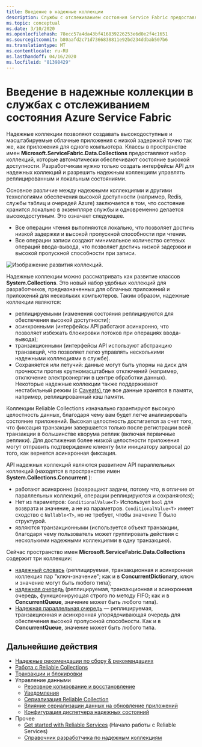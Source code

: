 ```yaml
---
title: Введение в надежные коллекции
description: Службы с отслеживанием состояния Service Fabric предоставляют надежные коллекции, которые позволяют создавать высокодоступные и масштабируемые облачные приложения с низкой задержкой.
ms.topic: conceptual
ms.date: 3/10/2020
ms.openlocfilehash: 78ecc57a4da43bf416839226253e6d0e2f4c1651
ms.sourcegitcommit: b80aafd2c71d7366838811e92bd234ddbab507b6
ms.translationtype: MT
ms.contentlocale: ru-RU
ms.lasthandoff: 04/16/2020
ms.locfileid: "81398429"
---
```

# <a name="introduction-to-reliable-collections-in-azure-service-fabric-stateful-services"></a>Введение в надежные коллекции в службах с отслеживанием состояния Azure Service Fabric

Надежные коллекции позволяют создавать высокодоступные и масштабируемые облачные приложения с низкой задержкой точно так же, как приложения для одного компьютера. Классы в пространстве имен **Microsoft.ServiceFabric.Data.Collections** предоставляют набор коллекций, которые автоматически обеспечивают состояние высокой доступности. Разработчикам нужно только создать интерфейсы API для надежных коллекций и разрешить надежным коллекциям управлять реплицированным и локальным состояниями.

Основное различие между надежными коллекциями и другими технологиями обеспечения высокой доступности (например, Redis, службы таблиц и очередей Azure) заключается в том, что состояние хранится локально в экземпляре службы и одновременно делается высокодоступным. Это означает следующее.

* Все операции чтения выполняются локально, что позволяет достичь низкой задержки и высокой пропускной способности при чтении.
* Все операции записи создают минимальное количество сетевых операций ввода-вывода, что позволяет достичь низкой задержки и высокой пропускной способности при записи.

![Изображение развития коллекций.](media/service-fabric-reliable-services-reliable-collections/ReliableCollectionsEvolution.png)

Надежные коллекции можно рассматривать как развитие классов **System.Collections**. Это новый набор удобных коллекций для разработчиков, предназначенных для облачных приложений и приложений для нескольких компьютеров. Таким образом, надежные коллекции являются:

* реплицируемыми (изменения состояния реплицируются для обеспечения высокой доступности);
* асинхронными (интерфейсы API работают асинхронно, что позволяет избежать блокировки потоков при операциях ввода-вывода);
* транзакционными (интерфейсы API используют абстракцию транзакций, что позволяет легко управлять несколькими надежными коллекциями в службе).
* Сохраняется или летучий: данные могут быть упорны на диск для прочности против крупномасштабных отключений (например, отключение электроэнергии в центре обработки данных). Некоторые надежные коллекции также поддерживают нестабильный режим (с [Caveats),](service-fabric-reliable-services-reliable-collections-guidelines.md#volatile-reliable-collections)где все данные хранятся в памяти, например, реплицированный кэш памяти.

Коллекции Reliable Collections изначально гарантируют высокую целостность данных, благодаря чему вам будет легче анализировать состояние приложений.
Высокая целостность достигается за счет того, что фиксация транзакции завершается только после регистрации всей транзакции в большинстве кворума реплик (включая первичные реплики).
Для достижения более низкой целостности приложения могут отправить подтверждение клиенту (или инициатору запроса) до того, как вернется асинхронная фиксация.

API надежных коллекций являются развитием API параллельных коллекций (находятся в пространстве имен **System.Collections.Concurrent** ):

* работают асинхронно (возвращают задачи, потому что, в отличие от параллельных коллекций, операции реплицируются и сохраняются);
* Нет из параметров: `ConditionalValue<T>` Использует `bool` для возврата и значение, а не из параметров. `ConditionalValue<T>` имеет сходство с `Nullable<T>`, но не требует, чтобы значение T было структурой.
* являются транзакционными (используется объект транзакции, благодаря чему пользователь может группировать действия с несколькими надежными коллекциями в одну транзакцию).

Сейчас пространство имен **Microsoft.ServiceFabric.Data.Collections** содержит три коллекции:

* [надежный словарь](https://msdn.microsoft.com/library/azure/dn971511.aspx) (реплицируемая, транзакционная и асинхронная коллекция пар "ключ-значение"; как и в **ConcurrentDictionary**, ключ и значение могут быть любого типа);
* [надежная очередь](https://msdn.microsoft.com/library/azure/dn971527.aspx) (реплицируемая, транзакционная и асинхронная очередь, функционирующая строго по методу FIFO; как и в **ConcurrentQueue**, значение может быть любого типа).
* [Надежная параллельная очередь](service-fabric-reliable-services-reliable-concurrent-queue.md) — реплицируемая, транзакционная и асинхронная упорядочивающая очередь для обеспечения высокой пропускной способности. Как и в **ConcurrentQueue**, значение может быть любого типа.

## <a name="next-steps"></a>Дальнейшие действия

* [Надежные рекомендации по сбору & рекомендациях](service-fabric-reliable-services-reliable-collections-guidelines.md)
* [Работа с Reliable Collections](service-fabric-work-with-reliable-collections.md)
* [Транзакции и блокировки](service-fabric-reliable-services-reliable-collections-transactions-locks.md)
* Управление данными
  * [Резервное копирование и восстановление](service-fabric-reliable-services-backup-restore.md)
  * [Уведомления](service-fabric-reliable-services-notifications.md)
  * [Сериализация Reliable Collection](service-fabric-reliable-services-reliable-collections-serialization.md)
  * [Влияние сериализации данных на обновление приложений](service-fabric-application-upgrade-data-serialization.md)
  * [Конфигурация диспетчера надежных состояний](service-fabric-reliable-services-configuration.md)
* Прочее
  * [Get started with Reliable Services](service-fabric-reliable-services-quick-start.md) (Начало работы с Reliable Services)
  * [Справочник разработчика по надежным коллекциям](https://msdn.microsoft.com/library/azure/microsoft.servicefabric.data.collections.aspx)
